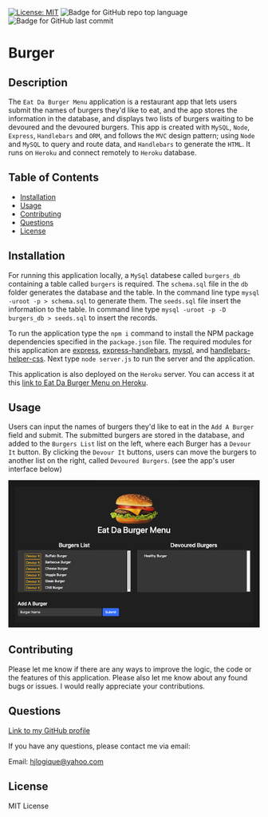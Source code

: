 [![License: MIT](https://img.shields.io/badge/License-MIT-yellow.svg)](https://opensource.org/licenses/MIT) ![Badge for GitHub repo top language](https://img.shields.io/github/languages/top/hjlogique/Burger?style=flat&logo=appveyor) ![Badge for GitHub last commit](https://img.shields.io/github/last-commit/hjlogique/Burger?style=flat&logo=appveyor)
  
# Burger

  ## Description 
  
  The `Eat Da Burger Menu` application is a restaurant app that lets users submit the names of burgers they'd like to eat, and the app stores the information in the database, and displays two lists of burgers waiting to be devoured and the devoured burgers. This app is created with `MySQL`, `Node`, `Express`, `Handlebars` and `ORM`, and follows the `MVC` design pattern; using `Node` and `MySQL` to query and route data, and `Handlebars` to generate the `HTML`. It runs on `Heroku` and connect remotely to `Heroku` database. 
 
  ## Table of Contents
  * [Installation](#installation)
  * [Usage](#usage)
  * [Contributing](#contributing)
  * [Questions](#questions)
  * [License](#license)
  
  ## Installation
  
  For running this application locally, a `MySql` databese called `burgers_db` containing a table called `burgers` is required. The `schema.sql` file in the `db` folder generates the database and the table. In the command line type `mysql -uroot -p > schema.sql` to generate them. The `seeds.sql` file insert the information to the table. In command line type `mysql -uroot -p -D burgers_db > seeds.sql` to insert the records. 

  To run the application type the `npm i` command to install the NPM package dependencies specified in the `package.json` file. The required modules for this application are [express](https://www.npmjs.com/package/express), [express-handlebars](https://www.npmjs.com/package/express-handlebars), [mysql](https://www.npmjs.com/package/mysql), and [handlebars-helper-css](https://www.npmjs.com/package/handlebars-helper-css). Next type `node server.js` to run the server and the application. 
 
  This application is also deployed on the `Heroku` server. You can access it at this [link to Eat Da Burger Menu on Heroku](https://rocky-brook-16354.herokuapp.com).


  ## Usage 
  
  Users can input the names of burgers they'd like to eat in the `Add A Burger` field and submit. The submitted burgers are stored in the database, and added to the `Burgers List` list on the left, where each Burger has a `Devour It` button. By clicking the `Devour It` buttons, users can move the burgers to another list on the right, called `Devoured Burgers`. (see the app's user interface below)

![Eat Da Burger Menu application screenshot1](/screenshots/screenshot1.png)


  ## Contributing
  
  Please let me know if there are any ways to improve the logic, the code or the features of this application. Please also let me know about any found bugs or issues. I would really appreciate your contributions.
  
  ## Questions
  
  [Link to my GitHub profile](https://github.com/hjlogique)

  If you have any questions, please contact me via email:
  
  Email: hjlogique@yahoo.com
  
  ## License
  
  MIT License

